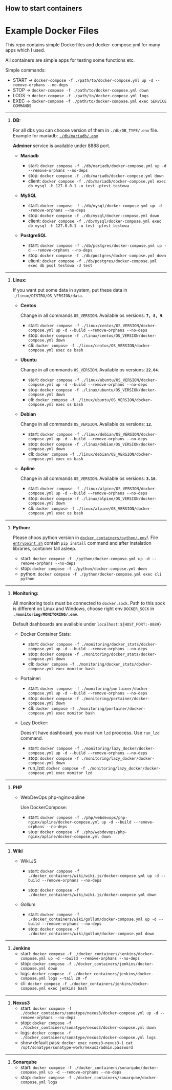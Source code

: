 ## How to start containers

# Example Docker Files

This repo contains simple Dockerfiles and docker-compose.yml for many apps which I used. 

All containers are simple apps for testing some functions etc.

Simple commands:
- START -> `docker-compose -f ./path/to/docker-compose.yml up -d --remove-orphans --no-deps`
- STOP -> `docker-compose -f ./path/to/docker-compose.yml down`
- LOGS -> `docker-compose -f ./path/to/docker-compose.yml logs`
- EXEC -> `docker-compose -f ./path/to/docker-compose.yml exec SERVICE COMMANDS`
___
1. __DB:__ 

    For all dbs you can choose version of them in `./db/DB_TYPE/.env` file. 
    Example for mariadb: [`./db/mariadb/.env`](./db/mariadb/.env)

    __Adminer__ service is available under 8888 port. 

    - __Mariadb__ 
        - start: `docker compose -f ./db/mariadb/docker-compose.yml up -d --remove-orphans --no-deps`
        - stop: `docker compose -f ./db/mariadb/docker-compose.yml down`
        - client: `docker compose -f ./db/mariadb/docker-compose.yml exec db mysql -h 127.0.0.1 -u test -ptest testowa`

    - __MySQL__ 
        - start: `docker compose -f ./db/mysql/docker-compose.yml up -d --remove-orphans --no-deps`
        - stop: `docker compose -f ./db/mysql/docker-compose.yml down`
        - client: `docker compose -f ./db/mysql/docker-compose.yml exec db mysql -h 127.0.0.1 -u test -ptest testowa`

    - __PostgreSQL__ 
        - start: `docker compose -f ./db/postgres/docker-compose.yml up -d --remove-orphans --no-deps`
        - stop: `docker compose -f ./db/postgres/docker-compose.yml down`
        - client: `docker compose -f ./db/postgres/docker-compose.yml exec db psql testowa -U test`
___
1. __Linux:__
   
    If you want put some data in system, put these data in `./linux/DISTRO/OS_VERSION/data`.
    - __Centos__ 

        Change in all commands `OS_VERSION`. Available os versions: __`7, 8, 9`__. 
        - start: `docker compose -f ./linux/centos/OS_VERSION/docker-compose.yml up -d --build --remove-orphans --no-deps`
        - stop: `docker compose -f ./linux/centos/OS_VERSION/docker-compose.yml down`
        - cli: `docker compose -f ./linux/centos/OS_VERSION/docker-compose.yml exec os bash`

    - __Ubuntu__ 

        Change in all commands `OS_VERSION`. Available os versions: __`22.04`__.
        - start: `docker compose -f ./linux/ubuntu/OS_VERSION/docker-compose.yml up -d --build --remove-orphans --no-deps`
        - stop: `docker compose -f ./linux/ubuntu/OS_VERSION/docker-compose.yml down`
        - cli: `docker compose -f ./linux/ubuntu/OS_VERSION/docker-compose.yml exec os bash`

    - __Debian__ 

        Change in all commands `OS_VERSION`. Available os versions: __`12`__.
        - start: `docker compose -f ./linux/debian/OS_VERSION/docker-compose.yml up -d --build --remove-orphans --no-deps`
        - stop: `docker compose -f ./linux/debian/OS_VERSION/docker-compose.yml down`
        - cli: `docker compose -f ./linux/debian/OS_VERSION/docker-compose.yml exec os bash`
  
    - __Apline__ 

        Change in all commands `OS_VERSION`. Available os versions: __`3.16`__.
        - start: `docker compose -f ./linux/alpine/OS_VERSION/docker-compose.yml up -d --build --remove-orphans --no-deps`
        - stop: `docker compose -f ./linux/alpine/OS_VERSION/docker-compose.yml down`
        - cli: `docker compose -f ./linux/alpine/OS_VERSION/docker-compose.yml exec os bash`
  
___
1. __Python:__
   
   Please choos python version in [`docker_containers/python/.env`](./python/.env)!. 
   File [`entrypoint.sh`](./python/entrypoint.sh) contain `pip install` command and after instalation libraries, container fall asleep.

    - start: `docker compose -f ./python/docker-compose.yml up -d --remove-orphans --no-deps`
    - stop: `docker compose -f ./python/docker-compose.yml down`
    - python: `docker compose -f ./python/docker-compose.yml exec cli python`
___
1. __Monitoring:__

    All monitoring tools must be connected to `docker.sock`. Path to this sock is different on Linux and Windows, choose right env `DOCKER_SOCK`
    in __`./monitoring/MONITORING/.env`__. 

    Default dashboards are available under `localhost:${HOST_PORT:-8889}`

    - Docker Container Stats:

        - start: `docker compose -f ./monitoring/docker_stats/docker-compose.yml up -d --build --remove-orphans --no-deps`
        - stop: `docker compose -f ./monitoring/docker_stats/docker-compose.yml down`
        - cli: `docker compose -f ./monitoring/docker_stats/docker-compose.yml exec monitor bash`
        
    - Portainer:

        - start: `docker compose -f ./monitoring/portainer/docker-compose.yml up -d --build --remove-orphans --no-deps`
        - stop: `docker compose -f ./monitoring/portainer/docker-compose.yml down`
        - cli: `docker compose -f ./monitoring/portainer/docker-compose.yml exec monitor bash`
    
    - Lazy Docker:

        Doesn't have dashboard, you must run `lzd` proccess. Use `run_lzd` command.

        - start: `docker compose -f ./monitoring/lazy_docker/docker-compose.yml up -d --build --remove-orphans --no-deps`
        - stop: `docker compose -f ./monitoring/lazy_docker/docker-compose.yml down`
        - run_lzd: `docker compose -f ./monitoring/lazy_docker/docker-compose.yml exec monitor lzd`
___
1. __PHP__
    - WebDevOps php-nginx-apline

        Use DockerCompose:
        - start: `docker compose -f ./php/webdevops/php-nginx/apline/docker-compose.yml up -d --build --remove-orphans --no-deps`
        - stop: `docker compose -f ./php/webdevops/php-nginx/apline/docker-compose.yml down`
___
1. __Wiki__
    - Wiki.JS
        - start: `docker compose -f ./docker_containers/wiki/wiki.js/docker-compose.yml up -d --build --remove-orphans --no-deps`
        
        - stop: `docker compose -f ./docker_containers/wiki/wiki.js/docker-compose.yml down`

    - Gollum
        - start: `docker compose -f ./docker_containers/wiki/gollum/docker-compose.yml up -d --build --remove-orphans --no-deps`
        - stop: `docker compose -f ./docker_containers/wiki/gollum/docker-compose.yml down`
___
1. __Jenkins__
   - start: `docker compose -f ./docker_containers/jenkins/docker-compose.yml up -d --build --remove-orphans --no-deps`
   - stop: `docker compose -f ./docker_containers/jenkins/docker-compose.yml down`
   - logs: `docker compose -f ./docker_containers/jenkins/docker-compose.yml logs --tail 20 -f`
   - cli: `docker compose -f ./docker_containers/jenkins/docker-compose.yml exec jenkins bash`
___

1. __Nexus3__
    - start: `docker compose -f ./docker_containers/sonatype/nexus3/docker-compose.yml up -d --remove-orphans --no-deps`
    - stop: `docker compose -f ./docker_containers/sonatype/nexus3/docker-compose.yml down`
    - logs: `docker compose -f ./docker_containers/sonatype/nexus3/docker-compose.yml logs`
    - show default pass: `docker exec nexus3-nexus3-1 cat /opt/sonatype/sonatype-work/nexus3/admin.password`
___

1. __Sonarqube__
    - start: `docker compose -f ./docker_containers/sonarqube/docker-compose.yml up -d --remove-orphans --no-deps`
    - stop: `docker compose -f ./docker_containers/sonarqube/docker-compose.yml logs`

